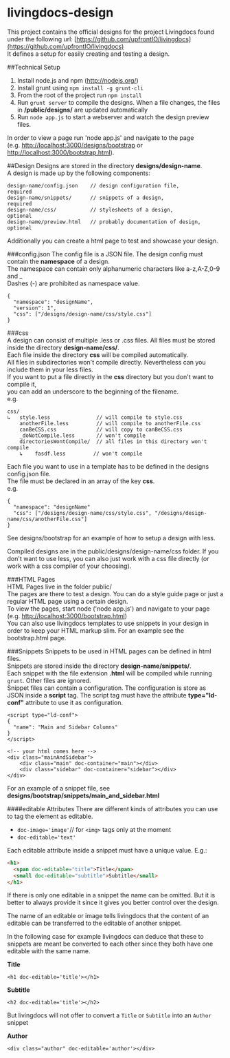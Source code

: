 livingdocs-design
=================

This project contains the official designs for the project Livingdocs found under the following url: [https://github.com/upfrontIO/livingdocs](https://github.com/upfrontIO/livingdocs)  
It defines a setup for easily creating and testing a design.  

##Technical Setup  

  1. Install node.js and npm (http://nodejs.org/)
  2. Install grunt using `npm install -g grunt-cli`
  3. From the root of the project run `npm install`
  4. Run `grunt server` to compile the designs. When a file changes, the files in **/public/designs/** are updated automatically
  5. Run `node app.js` to start a webserver and watch the design preview files.
  
  
  
  
In order to view a page run 'node app.js' and navigate to the page  
(e.g. [http://localhost:3000/designs/bootstrap](http://localhost:3000/designs/bootstrap)
or
[http://localhost:3000/bootstrap.html](http://localhost:3000/bootstrap.html)).


##Design
Designs are stored in the directory **designs/design-name**.  
A design is made up by the following components:

    design-name/config.json    // design configuration file,        required
    design-name/snippets/      // snippets of a design,             required
    design-name/css/           // stylesheets of a design,          optional
    design-name/preview.html   // probably documentation of design, optional
    


Additionally you can create a html page to test and showcase your design.


###config.json
The config file is a JSON file.
The design config must contain the **namespace** of a design.  
The namespace can contain only alphanumeric characters like a-z,A-Z,0-9 and _  
Dashes (-) are prohibited as namespace value.

    {
      "namespace": "designName",
      "version": 1",
      "css": ["/designs/design-name/css/style.css"]
    }
    

###css  
A design can consist of multiple .less or .css files. All files must be stored inside the directory **design-name/css/**.  
Each file inside the directory **css** will be compiled automatically.  
All files in subdirectories won't compile directly. Nevertheless can you include them in your less files.  
If you want to put a file directly in the **css** directory but you don't want to compile it,  
you can add an underscore to the beginning of the filename.  
e.g.
    
    css/
    ↳   style.less               // will compile to style.css
        anotherFile.less         // will compile to anotherFile.css
        canBeCSS.css             // will copy to canBeCSS.css
        _doNotCompile.less       // won't compile
        directoriesWontCompile/  // all files in this directory won't compile
        ↳    fasdf.less         // won't compile

    
Each file you want to use in a template has to be defined in the designs config.json file.  
The file must be declared in an array of the key **css**.  
e.g.

    {
      "namespace": "designName"
      "css": ["/designs/design-name/css/style.css", "/designs/design-name/css/anotherFile.css"]
    }
 

See designs/bootstrap for an example of how to setup a design with less.
  
Compiled designs are in the public/designs/design-name/css folder. If you don't want to use less, you can also just work with a css file directly (or work with a css compiler of your choosing).  

###HTML Pages  
HTML Pages live in the folder public/  
The pages are there to test a design. You can do a style guide page or just a regular HTML page using a certain design.  
To view the pages, start node ('node app.js') and navigate to your page (e.g. [http://localhost:3000/bootstrap.html](http://localhost:3000/bootstrap.html))  
You can also use livingdocs templates to use snippets in your design in order to keep your HTML markup slim. For an example see the bootstrap.html page.  

###Snippets 
Snippets to be used in HTML pages can be defined in html files.  
Snippets are stored inside the directory **design-name/snippets/**.   
Each snippet with the file extension **.html** will be compiled while running `grunt`. Other files are ignored.  
Snippet files can contain a configuration.  The configuration is store as JSON inside a **script** tag.
The script tag must have the attribute **type="ld-conf"** attribute to use it as configuration.

    <script type="ld-conf">
    {
      "name": "Main and Sidebar Columns"
    }
    </script>
    
    <!-- your html comes here -->
    <div class="mainAndSidebar">
        <div class="main" doc-container="main"></div>
        <div class="sidebar" doc-container="sidebar"></div>
    </div>

For an example of a snippet file, see **designs/bootstrap/snippets/main_and_sidebar.html**

####editable Attributes
There are different kinds of attributes you can use to tag the element as editable.

- `doc-image='image'`// for `<img>` tags only at the moment
- `doc-editable='text'`

Each editable attribute inside a snippet must have a unique value. E.g.:
```html
<h1>
  <span doc-editable="title">Title</span>
  <small doc-editable="subtitle">Subtitle</small>
</h1>
```

If there is only one editable in a snippet the name can be omitted.
But it is better to always provide it since it gives you better control over the design.

The name of an editable or image tells livingdocs that the content of an editable can
be transferred to the editable of another snippet. 

In the following case for example livingdocs can deduce that these to snippets
are meant be converted to each other since they both have one editable with the same name.

**Title**   
```
<h1 doc-editable='title'></h1>
```

**Subtitle**  
```
<h2 doc-editable='title'></h2>
```

But livingdocs will not offer to convert a `Title` or `Subtitle` into an `Author` snippet

**Author**  
```
<div class="author" doc-editable='author'></div>
```






